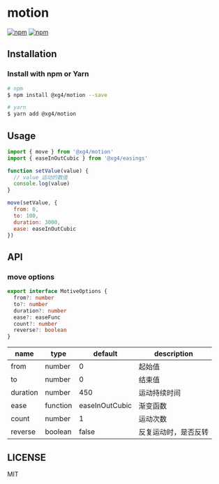 # motion

[![npm](https://img.shields.io/npm/v/@xg4/motion.svg)](https://www.npmjs.com/package/@xg4/motion)
[![npm](https://img.shields.io/npm/l/@xg4/motion.svg)](https://www.npmjs.com/package/@xg4/motion)

## Installation

### Install with npm or Yarn

```bash
# npm
$ npm install @xg4/motion --save
```

```bash
# yarn
$ yarn add @xg4/motion
```

## Usage

```js
import { move } from '@xg4/motion'
import { easeInOutCubic } from '@xg4/easings'

function setValue(value) {
  // value 运动的数值
  console.log(value)
}

move(setValue, {
  from: 0,
  to: 100,
  duration: 3000,
  ease: easeInOutCubic
})
```

## API

### move options

```ts
export interface MotiveOptions {
  from?: number
  to?: number
  duration?: number
  ease?: easeFunc
  count?: number
  reverse?: boolean
}
```

| name     | type     | default        | description          |
| -------- | -------- | -------------- | -------------------- |
| from     | number   | 0              | 起始值               |
| to       | number   | 0              | 结束值               |
| duration | number   | 450            | 运动持续时间         |
| ease     | function | easeInOutCubic | 渐变函数             |
| count    | number   | 1              | 运动次数             |
| reverse  | boolean  | false          | 反复运动时，是否反转 |

## LICENSE

MIT
